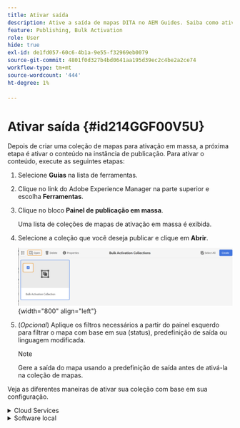 ```yaml
---
title: Ativar saída
description: Ative a saída de mapas DITA no AEM Guides. Saiba como ativar o conteúdo na instância de publicação.
feature: Publishing, Bulk Activation
role: User
hide: true
exl-id: de1fd057-60c6-4b1a-9e55-f32969eb0079
source-git-commit: 4801f0d327b4bd0641aa195d39ec2c4be2a2ce74
workflow-type: tm+mt
source-wordcount: '444'
ht-degree: 1%

---
```


# Ativar saída {#id214GGF00V5U}

Depois de criar uma coleção de mapas para ativação em massa, a próxima etapa é ativar o conteúdo na instância de publicação. Para ativar o conteúdo, execute as seguintes etapas:

1. Selecione **Guias** na lista de ferramentas.

1. Clique no link do Adobe Experience Manager na parte superior e escolha **Ferramentas**.

1. Clique no bloco **Painel de publicação em massa**.

   Uma lista de coleções de mapas de ativação em massa é exibida.

1. Selecione a coleção que você deseja publicar e clique em **Abrir**.

   ![](images/bulk-activation-collection-open.png){width="800" align="left"}

1. \(*Opcional*\) Aplique os filtros necessários a partir do painel esquerdo para filtrar o mapa com base em sua \(status\), predefinição de saída ou linguagem modificada.

   >[!NOTE]
   >
   >Gere a saída do mapa usando a predefinição de saída antes de ativá-la na coleção de mapas.


Veja as diferentes maneiras de ativar sua coleção com base em sua configuração.

<details>
<summary> Cloud Services </summary>

![publicação-coleção-em-massa no serviço de nuvem](images/bulk-activation-collection-quick-publish-CS.png){width="650" align="left"}

Você pode ativar a saída para as instâncias de **Visualização** ou **Publicação**.

**Visualização**

* Para ativar a saída de mapas selecionados, selecione a saída de mapa pré-gerada e selecione **Publicar em** > **Visualizar**.
* Para ativar a saída de todos os mapas DITA com suas predefinições configuradas, marque a caixa de seleção ao lado da coluna **Mapa** e selecione **Publicar em** > **Publicar**.


**Publicar**

* Para ativar a saída de mapas selecionados, selecione a saída de mapa pré-gerada e selecione **Publicar em** > **Publicar**.

* Para ativar a saída de todos os mapas DITA com suas predefinições configuradas, marque a caixa de seleção ao lado do Mapa (coluna) e selecione **Publicar em** > **Publicar**.


>[!NOTE]
> 
> A caixa de seleção de uma saída de mapa é ativada somente se você tiver gerado a saída de um mapa.

Uma mensagem de sucesso é exibida quando a saída do mapa é colocada em fila para publicação.

Depois que a saída é ativada para os arquivos de mapa selecionados, a guia histórico de auditoria é atualizada e a saída ativada mais recente é exibida na parte superior. A coluna **Publicado** é atualizada com a data e hora da publicação.

</details>

<details>    
<summary>  Software local </summary>


Siga uma das seguintes opções:

* Para ativar a saída de mapas selecionados, selecione a saída de mapa pré-gerada e selecione **Publicação Rápida**.
* Para ativar a saída de todos os mapas DITA com suas predefinições configuradas, marque a caixa de seleção ao lado do Mapa (coluna) e selecione **Publicação Rápida.**
  ![publicação-coleção-em-massa](images/bulk-activation-collection-quick-publish.png){width="650" align="left"}

  >[!NOTE]
  > 
  >A caixa de seleção de uma saída de mapa é ativada somente se você tiver gerado a saída de um mapa.


Uma mensagem de sucesso é exibida quando a saída do mapa é colocada em fila para publicação.

Depois que a saída é ativada para os arquivos de mapa selecionados, a guia histórico de auditoria é atualizada e a saída ativada mais recente é exibida na parte superior. A coluna **Publicado** é atualizada com a data e hora da publicação.

**Tópico pai: &#x200B;** [Ativação em massa de conteúdo publicado](conf-bulk-activation.md)
